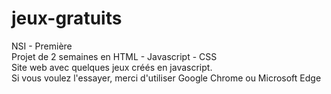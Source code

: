 # jeux-gratuits

NSI - Première <br>
Projet de 2 semaines en HTML - Javascript - CSS <br>
Site web avec quelques jeux créés en javascript. <br>
Si vous voulez l'essayer, merci d'utiliser Google Chrome ou Microsoft Edge
